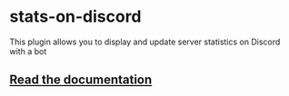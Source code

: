 # stats-on-discord

This plugin allows you to display and update server statistics on Discord with a bot

## [Read the documentation](https://wzid.dev/docs/stats-on-discord)
